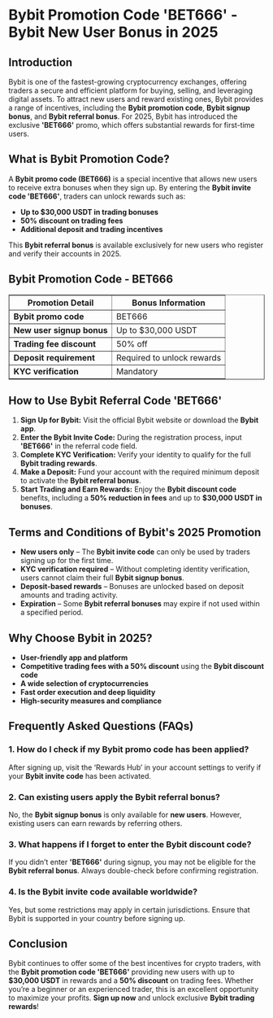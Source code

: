<h1>Bybit Promotion Code 'BET666' - Bybit New User Bonus in 2025</h1>
<h2>Introduction</h2>
<p>Bybit is one of the fastest-growing cryptocurrency exchanges, offering traders a secure and efficient platform for buying, selling, and leveraging digital assets. To attract new users and reward existing ones, Bybit provides a range of incentives, including the <strong>Bybit promotion code</strong>, <strong>Bybit signup bonus</strong>, and <strong>Bybit referral bonus</strong>. For 2025, Bybit has introduced the exclusive <strong>'BET666'</strong> promo, which offers substantial rewards for first-time users.</p>

<h2>What is Bybit Promotion Code?</h2>
<p>A <strong>Bybit promo code (BET666)</strong> is a special incentive that allows new users to receive extra bonuses when they sign up. By entering the <strong>Bybit invite code 'BET666'</strong>, traders can unlock rewards such as:</p>
<ul>
    <li><strong>Up to $30,000 USDT in trading bonuses</strong></li>
    <li><strong>50% discount on trading fees</strong></li>
    <li><strong>Additional deposit and trading incentives</strong></li>
</ul>
<p>This <strong>Bybit referral bonus</strong> is available exclusively for new users who register and verify their accounts in 2025.</p>

<h2>Bybit Promotion Code - BET666</h2>
<table border="1">
    <tr>
        <th>Promotion Detail</th>
        <th>Bonus Information</th>
    </tr>
    <tr>
        <td><strong>Bybit promo code</strong></td>
        <td>BET666</td>
    </tr>
    <tr>
        <td><strong>New user signup bonus</strong></td>
        <td>Up to $30,000 USDT</td>
    </tr>
    <tr>
        <td><strong>Trading fee discount</strong></td>
        <td>50% off</td>
    </tr>
    <tr>
        <td><strong>Deposit requirement</strong></td>
        <td>Required to unlock rewards</td>
    </tr>
    <tr>
        <td><strong>KYC verification</strong></td>
        <td>Mandatory</td>
    </tr>
</table>

<h2>How to Use Bybit Referral Code 'BET666'</h2>
<ol>
    <li><strong>Sign Up for Bybit:</strong> Visit the official Bybit website or download the <strong>Bybit app</strong>.</li>
    <li><strong>Enter the Bybit Invite Code:</strong> During the registration process, input <strong>'BET666'</strong> in the referral code field.</li>
    <li><strong>Complete KYC Verification:</strong> Verify your identity to qualify for the full <strong>Bybit trading rewards</strong>.</li>
    <li><strong>Make a Deposit:</strong> Fund your account with the required minimum deposit to activate the <strong>Bybit referral bonus</strong>.</li>
    <li><strong>Start Trading and Earn Rewards:</strong> Enjoy the <strong>Bybit discount code</strong> benefits, including a <strong>50% reduction in fees</strong> and up to <strong>$30,000 USDT in bonuses</strong>.</li>
</ol>

<h2>Terms and Conditions of Bybit's 2025 Promotion</h2>
<ul>
    <li><strong>New users only</strong> – The <strong>Bybit invite code</strong> can only be used by traders signing up for the first time.</li>
    <li><strong>KYC verification required</strong> – Without completing identity verification, users cannot claim their full <strong>Bybit signup bonus</strong>.</li>
    <li><strong>Deposit-based rewards</strong> – Bonuses are unlocked based on deposit amounts and trading activity.</li>
    <li><strong>Expiration</strong> – Some <strong>Bybit referral bonuses</strong> may expire if not used within a specified period.</li>
</ul>

<h2>Why Choose Bybit in 2025?</h2>
<ul>
    <li><strong>User-friendly app and platform</strong></li>
    <li><strong>Competitive trading fees with a 50% discount</strong> using the <strong>Bybit discount code</strong></li>
    <li><strong>A wide selection of cryptocurrencies</strong></li>
    <li><strong>Fast order execution and deep liquidity</strong></li>
    <li><strong>High-security measures and compliance</strong></li>
</ul>

<h2>Frequently Asked Questions (FAQs)</h2>
<h3>1. How do I check if my <strong>Bybit promo code</strong> has been applied?</h3>
<p>After signing up, visit the ‘Rewards Hub’ in your account settings to verify if your <strong>Bybit invite code</strong> has been activated.</p>

<h3>2. Can existing users apply the <strong>Bybit referral bonus</strong>?</h3>
<p>No, the <strong>Bybit signup bonus</strong> is only available for <strong>new users</strong>. However, existing users can earn rewards by referring others.</p>

<h3>3. What happens if I forget to enter the <strong>Bybit discount code</strong>?</h3>
<p>If you didn’t enter <strong>'BET666'</strong> during signup, you may not be eligible for the <strong>Bybit referral bonus</strong>. Always double-check before confirming registration.</p>

<h3>4. Is the <strong>Bybit invite code</strong> available worldwide?</h3>
<p>Yes, but some restrictions may apply in certain jurisdictions. Ensure that Bybit is supported in your country before signing up.</p>

<h2>Conclusion</h2>
<p>Bybit continues to offer some of the best incentives for crypto traders, with the <strong>Bybit promotion code 'BET666'</strong> providing new users with up to <strong>$30,000 USDT</strong> in rewards and a <strong>50% discount</strong> on trading fees. Whether you’re a beginner or an experienced trader, this is an excellent opportunity to maximize your profits. <strong>Sign up now</strong> and unlock exclusive <strong>Bybit trading rewards</strong>!</p>
